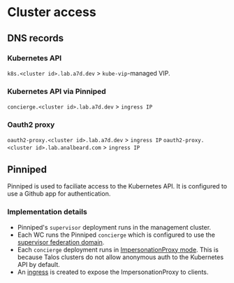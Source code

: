 # Cluster access

## DNS records

### Kubernetes API

`k8s.<cluster id>.lab.a7d.dev` > `kube-vip`-managed VIP.

### Kubernetes API via Pinniped

`concierge.<cluster id>.lab.a7d.dev` > `ingress IP`

### Oauth2 proxy

`oauth2-proxy.<cluster id>.lab.a7d.dev` > `ingress IP`
`oauth2-proxy.<cluster id>.lab.analbeard.com` > `ingress IP`

## Pinniped

Pinniped is used to faciliate access to the Kubernetes API. It is configured to use a Github app for authentication.

### Implementation details

- Pinniped's `supervisor` deployment runs in the management cluster.
- Each WC runs the Pinniped `concierge` which is configured to use the [supervisor federation domain](/flux/apps/base/pinniped-supervisor/post-setup/federation-domain.yaml).
- Each `concierge` deployment runs in [ImpersonationProxy mode](flux/apps/base/pinniped-concierge/helmrelease.yaml#L27). This is because Talos clusters do not allow anonymous auth to the Kubernetes API by default.
- An [ingress](/flux/apps/base/pinniped-concierge/ingress-impersonation-proxy.yaml) is created to expose the ImpersonationProxy to clients.

